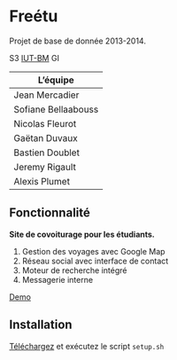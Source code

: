 # Freétu

Projet de base de donnée 2013-2014.

S3 [IUT-BM](http://www.iut-bm.univ-fcomte.fr/) GI

| L’équipe             |
|----------------------|
|Jean Mercadier        |
|Sofiane Bellaabouss   |
|Nicolas Fleurot       |
|Gaëtan Duvaux         |
|Bastien Doublet       |
|Jeremy Rigault        |
|Alexis Plumet         |

## Fonctionnalité

**Site de covoiturage pour les étudiants.** 

1. Gestion des voyages avec Google Map
2. Réseau social avec interface de contact
3. Moteur de recherche intégré
4. Messagerie interne

[Demo](http://jmercadier.fr/t/coetu)

## Installation 

[Téléchargez](https://raw.github.com/Ricain/CoEtu/master/setup.sh) et exécutez le script `setup.sh`
